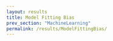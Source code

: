```yaml
---
layout: results
title: Model Fitting Bias
prev_section: "MachineLearning"
permalink: /results/ModelFittingBias/
---
```

